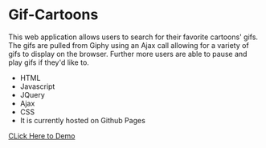 # Gif-Cartoons
<p>
  This web application allows users to search for their favorite cartoons' gifs.
  The gifs are pulled from Giphy using an Ajax call allowing for a variety of gifs to 
  display on the browser. Further more users are able to pause and play gifs if they'd like to.
</p>
<ul>
  <li>HTML</li>
  <li>Javascript</li>
  <li>JQuery</li>
  <li>Ajax</li>
  <li>CSS</li>
  <li>It is currently hosted on Github Pages</li>
</ul>

<a href=" https://yenseydm.github.io/Gif-Cartoons/">CLick Here to Demo</a>
